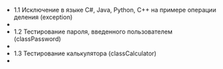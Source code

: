 <ul>
<li>1.1 Исключение в языке C#, Java, Python, C++ на примере операции деления (exception)<li>
<li>1.2 Тестирование пароля, введенного пользователем (classPassword)<li>
<li>1.3 Тестирование калькулятора (classCalculator)<li>
<ul>
